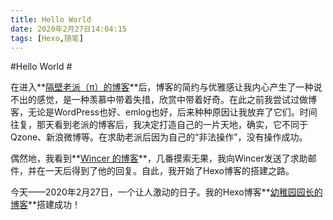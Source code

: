 ```yaml
---
title: Hello World
date: 2020年2月27日14:04:15
tags: [Hexo,随笔]
---
```

#Hello World #

在进入**[隔壁老派（π）的博客](https://l-in.cn "隔壁老派（π）的博客")**后，博客的简约与优雅感让我内心产生了一种说不出的感觉，是一种羡慕中带着失措，欣赏中带着好奇。在此之前我尝试过做博客，无论是WordPress也好、emlog也好，后来种种原因让我放弃了它们。时间往复，那天看到老派的博客后，我决定打造自己的一片天地，确实，它不同于Qzone、新浪微博等。在求助老派后因为自己的“非法操作”，没有操作成功。

偶然地，我看到**[Wincer 的博客](https://blog.itswincer.com/ "Wincer 的博客")**，几番摸索无果，我向Wincer发送了求助邮件，并在一天后得到了他的回复。自此，我开始了Hexo博客的搭建之路。

今天——2020年2月27日，一个让人激动的日子。我的Hexo博客**[幼稚园园长的博客](http://yzyyz.top "幼稚园园长的博客")**搭建成功！